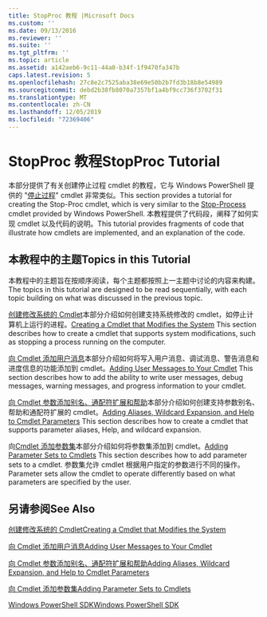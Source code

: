 ```yaml
---
title: StopProc 教程 |Microsoft Docs
ms.custom: ''
ms.date: 09/13/2016
ms.reviewer: ''
ms.suite: ''
ms.tgt_pltfrm: ''
ms.topic: article
ms.assetid: a142aeb6-9c11-44a0-b34f-1f9470fa347b
caps.latest.revision: 5
ms.openlocfilehash: 27c8e2c7525aba38e69e50b2b7fd3b18b8e54989
ms.sourcegitcommit: debd2b38fb8070a7357bf1a4bf9cc736f3702f31
ms.translationtype: MT
ms.contentlocale: zh-CN
ms.lasthandoff: 12/05/2019
ms.locfileid: "72369406"
---
```

# <a name="stopproc-tutorial"></a><span data-ttu-id="ec16c-102">StopProc 教程</span><span class="sxs-lookup"><span data-stu-id="ec16c-102">StopProc Tutorial</span></span>

<span data-ttu-id="ec16c-103">本部分提供了有关创建停止过程 cmdlet 的教程，它与 Windows PowerShell 提供的 "[停止过程](/powershell/module/Microsoft.PowerShell.Management/Stop-Process)" cmdlet 非常类似。</span><span class="sxs-lookup"><span data-stu-id="ec16c-103">This section provides a tutorial for creating the Stop-Proc cmdlet, which is very similar to the [Stop-Process](/powershell/module/Microsoft.PowerShell.Management/Stop-Process) cmdlet provided by Windows PowerShell.</span></span> <span data-ttu-id="ec16c-104">本教程提供了代码段，阐释了如何实现 cmdlet 以及代码的说明。</span><span class="sxs-lookup"><span data-stu-id="ec16c-104">This tutorial provides fragments of code that illustrate how cmdlets are implemented, and an explanation of the code.</span></span>

## <a name="topics-in-this-tutorial"></a><span data-ttu-id="ec16c-105">本教程中的主题</span><span class="sxs-lookup"><span data-stu-id="ec16c-105">Topics in this Tutorial</span></span>

<span data-ttu-id="ec16c-106">本教程中的主题旨在按顺序阅读，每个主题都按照上一主题中讨论的内容来构建。</span><span class="sxs-lookup"><span data-stu-id="ec16c-106">The topics in this tutorial are designed to be read sequentially, with each topic building on what was discussed in the previous topic.</span></span>

<span data-ttu-id="ec16c-107">[创建修改系统的 Cmdlet](./creating-a-cmdlet-that-modifies-the-system.md)本部分介绍如何创建支持系统修改的 cmdlet，如停止计算机上运行的进程。</span><span class="sxs-lookup"><span data-stu-id="ec16c-107">[Creating a Cmdlet that Modifies the System](./creating-a-cmdlet-that-modifies-the-system.md) This section describes how to create a cmdlet that supports system modifications, such as stopping a process running on the computer.</span></span>

<span data-ttu-id="ec16c-108">[向 Cmdlet 添加用户消息](./adding-user-messages-to-your-cmdlet.md)本部分介绍如何将写入用户消息、调试消息、警告消息和进度信息的功能添加到 cmdlet。</span><span class="sxs-lookup"><span data-stu-id="ec16c-108">[Adding User Messages to Your Cmdlet](./adding-user-messages-to-your-cmdlet.md) This section describes how to add the ability to write user messages, debug messages, warning messages, and progress information to your cmdlet.</span></span>

<span data-ttu-id="ec16c-109">[向 Cmdlet 参数添加别名、通配符扩展和帮助](./adding-aliases-wildcard-expansion-and-help-to-cmdlet-parameters.md)本部分介绍如何创建支持参数别名、帮助和通配符扩展的 cmdlet。</span><span class="sxs-lookup"><span data-stu-id="ec16c-109">[Adding Aliases, Wildcard Expansion, and Help to Cmdlet Parameters](./adding-aliases-wildcard-expansion-and-help-to-cmdlet-parameters.md) This section describes how to create a cmdlet that supports parameter aliases, Help, and wildcard expansion.</span></span>

<span data-ttu-id="ec16c-110">向[Cmdlet 添加参数集](./adding-parameter-sets-to-a-cmdlet.md)本部分介绍如何将参数集添加到 cmdlet。</span><span class="sxs-lookup"><span data-stu-id="ec16c-110">[Adding Parameter Sets to Cmdlets](./adding-parameter-sets-to-a-cmdlet.md) This section describes how to add parameter sets to a cmdlet.</span></span> <span data-ttu-id="ec16c-111">参数集允许 cmdlet 根据用户指定的参数进行不同的操作。</span><span class="sxs-lookup"><span data-stu-id="ec16c-111">Parameter sets allow the cmdlet to operate differently based on what parameters are specified by the user.</span></span>

## <a name="see-also"></a><span data-ttu-id="ec16c-112">另请参阅</span><span class="sxs-lookup"><span data-stu-id="ec16c-112">See Also</span></span>

[<span data-ttu-id="ec16c-113">创建修改系统的 Cmdlet</span><span class="sxs-lookup"><span data-stu-id="ec16c-113">Creating a Cmdlet that Modifies the System</span></span>](./creating-a-cmdlet-that-modifies-the-system.md)

[<span data-ttu-id="ec16c-114">向 Cmdlet 添加用户消息</span><span class="sxs-lookup"><span data-stu-id="ec16c-114">Adding User Messages to Your Cmdlet</span></span>](./adding-user-messages-to-your-cmdlet.md)

[<span data-ttu-id="ec16c-115">向 Cmdlet 参数添加别名、通配符扩展和帮助</span><span class="sxs-lookup"><span data-stu-id="ec16c-115">Adding Aliases, Wildcard Expansion, and Help to Cmdlet Parameters</span></span>](./adding-aliases-wildcard-expansion-and-help-to-cmdlet-parameters.md)

[<span data-ttu-id="ec16c-116">向 Cmdlet 添加参数集</span><span class="sxs-lookup"><span data-stu-id="ec16c-116">Adding Parameter Sets to Cmdlets</span></span>](./adding-parameter-sets-to-a-cmdlet.md)

[<span data-ttu-id="ec16c-117">Windows PowerShell SDK</span><span class="sxs-lookup"><span data-stu-id="ec16c-117">Windows PowerShell SDK</span></span>](../windows-powershell-reference.md)
